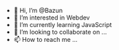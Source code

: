 - 👋 Hi, I’m @Bazun
- 👀 I’m interested in Webdev
- 🌱 I’m currently learning JavaScript
- 💞️ I’m looking to collaborate on ...
- 📫 How to reach me ...

<!---
Bazun/Bazun is a ✨ special ✨ repository because its `README.md` (this file) appears on your GitHub profile.
You can click the Preview link to take a look at your changes.
--->
